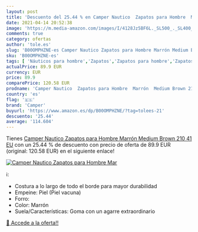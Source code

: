 ```yaml
---
layout: post
title: 'Descuento del 25.44 % en Camper Nautico  Zapatos para Hombre  Mar'
date: 2021-04-14 20:52:38
image: 'https://m.media-amazon.com/images/I/4128Jz5BF6L._SL500_._SL400_.jpg'
comments: true
category: ofertas
author: 'tole.es'
slug: 'B00OMPHZNE-es Camper Nautico Zapatos para Hombre Marrón Medium Brown 210...'
sku: 'B00OMPHZNE-es'
tags: [ 'Náuticos para hombre','Zapatos','Zapatos para hombre','Zapatos y complementos','camper','zapatos', ]
actualPrice: 89.9 EUR
currency: EUR
price: 89.9
comparePrice: 120.58 EUR
prodname: 'Camper Nautico  Zapatos para Hombre  Marrón  Medium Brown 210   41 EU'
country: 'es'
flag: '🇪🇸'
brand: 'Camper'
buyurl: 'https://www.amazon.es/dp/B00OMPHZNE/?tag=tolees-21'
descuento: '25.44'
average: '114.604'
---
```


Tienes [Camper Nautico  Zapatos para Hombre  Marrón  Medium Brown 210   41 EU](https://www.amazon.es/dp/B00OMPHZNE/?tag=tolees-21) con un 25.44 % de descuento con precio de oferta de 89.9 EUR (original: 120.58 EUR) en el siguiente enlace!

[![Camper Nautico  Zapatos para Hombre  Mar](https://m.media-amazon.com/images/I/4128Jz5BF6L._SL500_._SL400_.jpg)](https://www.amazon.es/dp/B00OMPHZNE/?tag=tolees-21)

ℹ️:

- Costura a lo largo de todo el borde para mayor durabilidad
- Empeine: Piel (Piel vacuna)
- Forro:
- Color: Marrón
- Suela/Características: Goma con un agarre extraordinario

[🛒 Accede a la oferta!!](https://www.amazon.es/dp/B00OMPHZNE/?tag=tolees-21)
